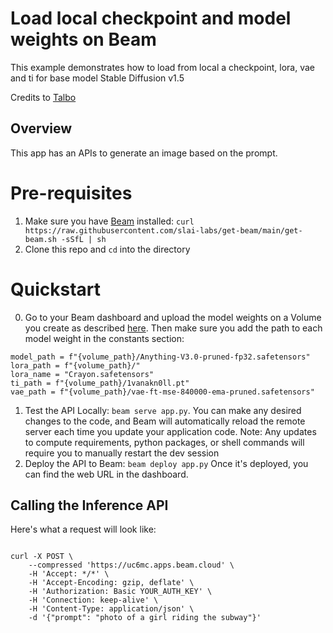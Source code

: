 # Load local checkpoint and model weights on Beam

This example demonstrates how to load from local a checkpoint, lora, vae and ti for base model Stable Diffusion v1.5

Credits to [Talbo](https://x.com/TalboSocial)

## Overview

This app has an APIs to generate an image based on the prompt.

# Pre-requisites 

1. Make sure you have [Beam](https://beam.cloud) installed: `curl https://raw.githubusercontent.com/slai-labs/get-beam/main/get-beam.sh -sSfL | sh`
2. Clone this repo and `cd` into the directory

# Quickstart

0. Go to your Beam dashboard and upload the model weights on a Volume you create as described [here](https://docs.beam.cloud/data/volumes#uploading-files-with-the-dashboard).
Then make sure you add the path to each model weight in the constants section:
```
model_path = f"{volume_path}/Anything-V3.0-pruned-fp32.safetensors"
lora_path = f"{volume_path}/"
lora_name = "Crayon.safetensors"
ti_path = f"{volume_path}/1vanakn0ll.pt"
vae_path = f"{volume_path}/vae-ft-mse-840000-ema-pruned.safetensors"
```

1. Test the API Locally: `beam serve app.py`. You can make any desired changes to the code, and Beam will automatically 
  reload the remote server each time you update your application code. 
  Note: Any updates to compute requirements, python packages, or shell commands will require you to manually restart the dev session
2. Deploy the API to Beam: `beam deploy app.py`
  Once it's deployed, you can find the web URL in the dashboard.


## Calling the Inference API

Here's what a request will look like:

```curl

curl -X POST \
    --compressed 'https://uc6mc.apps.beam.cloud' \
    -H 'Accept: */*' \
    -H 'Accept-Encoding: gzip, deflate' \
    -H 'Authorization: Basic YOUR_AUTH_KEY' \
    -H 'Connection: keep-alive' \
    -H 'Content-Type: application/json' \
    -d '{"prompt": "photo of a girl riding the subway"}'
```
